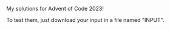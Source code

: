 My solutions for Advent of Code 2023!

To test them, just download your input in a file named "INPUT".
